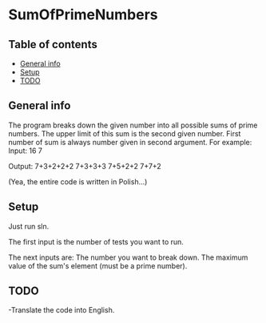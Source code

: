 # SumOfPrimeNumbers

## Table of contents
* [General info](#general-info)
* [Setup](#setup)
* [TODO](#todo)

## General info
The program breaks down the given number into all possible sums of prime numbers. The upper limit of this sum is the second given number. First number of sum is always number given in second argument.
For example:
Input:
16 7


Output:
7+3+2+2+2
7+3+3+3
7+5+2+2
7+7+2

(Yea, the entire code is written in Polish...)
	
## Setup
Just run sln.

The first input is the number of tests you want to run.

The next inputs are:
The number you want to break down.
The maximum value of the sum's element (must be a prime number).


## TODO
-Translate the code into English.
